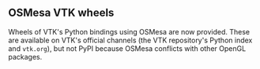 ## OSMesa VTK wheels

Wheels of VTK's Python bindings using OSMesa are now provided. These are
available on VTK's official channels (the VTK repository's Python index and
`vtk.org`), but not PyPI because OSMesa conflicts with other OpenGL packages.
